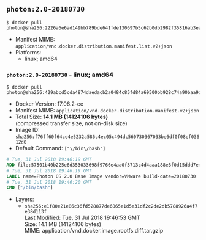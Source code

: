 ## `photon:2.0-20180730`

```console
$ docker pull photon@sha256:2226a6e6ad149bb789bde641fde130697b5c62b0db2982f35816ab3ea342ba70
```

-	Manifest MIME: `application/vnd.docker.distribution.manifest.list.v2+json`
-	Platforms:
	-	linux; amd64

### `photon:2.0-20180730` - linux; amd64

```console
$ docker pull photon@sha256:429abcd5cda4874daedacb2a0484c85fd84a69500bb928c74a90baa9d27e221a
```

-	Docker Version: 17.06.2-ce
-	Manifest MIME: `application/vnd.docker.distribution.manifest.v2+json`
-	Total Size: **14.1 MB (14124106 bytes)**  
	(compressed transfer size, not on-disk size)
-	Image ID: `sha256:f76ff60f64ce4e5232a586c4ec05c494dc560730367033be6df0f08ef03612d0`
-	Default Command: `["\/bin\/bash"]`

```dockerfile
# Tue, 31 Jul 2018 19:46:19 GMT
ADD file:57501b40b225e6d353033698f9766e4aa0f3713c4d4aaa188e3f0d15ddd7ef69 in / 
# Tue, 31 Jul 2018 19:46:19 GMT
LABEL name=Photon OS 2.0 Base Image vendor=VMware build-date=20180730
# Tue, 31 Jul 2018 19:46:20 GMT
CMD ["/bin/bash"]
```

-	Layers:
	-	`sha256:e1f80e21e86c36fd528877de6865e1d5e31df2c2de2db5788926a4f7e38d113f`  
		Last Modified: Tue, 31 Jul 2018 19:46:53 GMT  
		Size: 14.1 MB (14124106 bytes)  
		MIME: application/vnd.docker.image.rootfs.diff.tar.gzip
